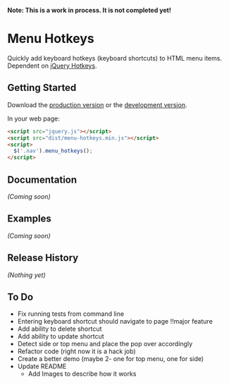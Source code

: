 **Note: This is a work in process.  It is not completed yet!**

# Menu Hotkeys

Quickly add keyboard hotkeys (keyboard shortcuts) to HTML menu items.  Dependent on [jQuery Hotkeys](https://github.com/jeresig/jquery.hotkeys).

## Getting Started
Download the [production version][min] or the [development version][max].

[min]: https://raw.github.com/jonmbake/menu-hotkeys/master/dist/menu-hotkeys.min.js
[max]: https://raw.github.com/jonmbake/menu-hotkeys/master/dist/menu-hotkeys.js

In your web page:

```html
<script src="jquery.js"></script>
<script src="dist/menu-hotkeys.min.js"></script>
<script>
  $('.nav').menu_hotkeys();
</script>
```

## Documentation
_(Coming soon)_

## Examples
_(Coming soon)_

## Release History
_(Nothing yet)_

## To Do
- Fix running tests from command line
- Entering keyboard shortcut should navigate to page !!major feature
- Add ability to delete shortcut
- Add ability to update shortcut
- Detect side or top menu and place the pop over accordingly
- Refactor code (right now it is a hack job)
- Create a better demo (maybe 2- one for top menu, one for side)
- Update README
  - Add Images to describe how it works
